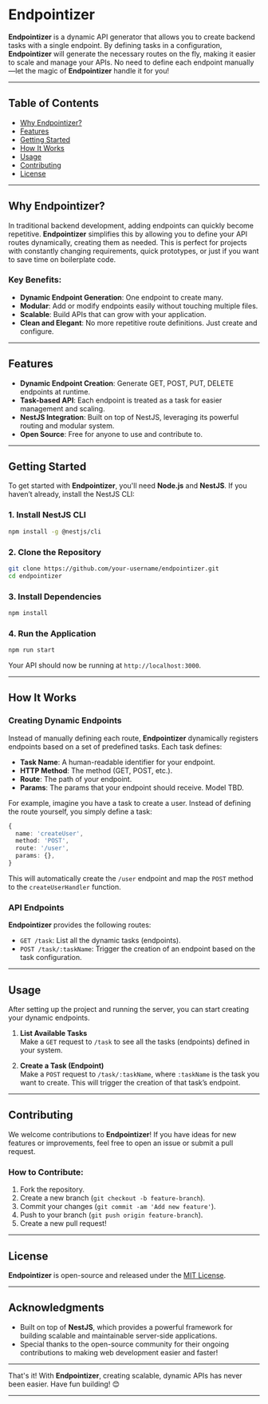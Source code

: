 # Endpointizer

**Endpointizer** is a dynamic API generator that allows you to create backend tasks with a single endpoint. By defining tasks in a configuration, **Endpointizer** will generate the necessary routes on the fly, making it easier to scale and manage your APIs. No need to define each endpoint manually—let the magic of **Endpointizer** handle it for you!

---

## Table of Contents

- [Why Endpointizer?](#why-endpointizer)
- [Features](#features)
- [Getting Started](#getting-started)
- [How It Works](#how-it-works)
- [Usage](#usage)
- [Contributing](#contributing)
- [License](#license)

---

## Why Endpointizer?

In traditional backend development, adding endpoints can quickly become repetitive. **Endpointizer** simplifies this by allowing you to define your API routes dynamically, creating them as needed. This is perfect for projects with constantly changing requirements, quick prototypes, or just if you want to save time on boilerplate code.

### Key Benefits:

- **Dynamic Endpoint Generation**: One endpoint to create many.
- **Modular**: Add or modify endpoints easily without touching multiple files.
- **Scalable**: Build APIs that can grow with your application.
- **Clean and Elegant**: No more repetitive route definitions. Just create and configure.

---

## Features

- **Dynamic Endpoint Creation**: Generate GET, POST, PUT, DELETE endpoints at runtime.
- **Task-based API**: Each endpoint is treated as a task for easier management and scaling.
- **NestJS Integration**: Built on top of NestJS, leveraging its powerful routing and modular system.
- **Open Source**: Free for anyone to use and contribute to.

---

## Getting Started

To get started with **Endpointizer**, you'll need **Node.js** and **NestJS**. If you haven’t already, install the NestJS CLI:

### 1. Install NestJS CLI

```bash
npm install -g @nestjs/cli
```

### 2. Clone the Repository

```bash
git clone https://github.com/your-username/endpointizer.git
cd endpointizer
```

### 3. Install Dependencies

```bash
npm install
```

### 4. Run the Application

```bash
npm run start
```

Your API should now be running at `http://localhost:3000`.

---

## How It Works

### Creating Dynamic Endpoints

Instead of manually defining each route, **Endpointizer** dynamically registers endpoints based on a set of predefined tasks. Each task defines:

- **Task Name**: A human-readable identifier for your endpoint.
- **HTTP Method**: The method (GET, POST, etc.).
- **Route**: The path of your endpoint.
- **Params**: The params that your endpoint should receive. Model TBD.

For example, imagine you have a task to create a user. Instead of defining the route yourself, you simply define a task:

```ts
{
  name: 'createUser',
  method: 'POST',
  route: '/user',
  params: {},
}
```

This will automatically create the `/user` endpoint and map the `POST` method to the `createUserHandler` function.

### API Endpoints

**Endpointizer** provides the following routes:

- `GET /task`: List all the dynamic tasks (endpoints).
- `POST /task/:taskName`: Trigger the creation of an endpoint based on the task configuration.

---

## Usage

After setting up the project and running the server, you can start creating your dynamic endpoints.

1. **List Available Tasks**  
   Make a `GET` request to `/task` to see all the tasks (endpoints) defined in your system.

2. **Create a Task (Endpoint)**  
   Make a `POST` request to `/task/:taskName`, where `:taskName` is the task you want to create. This will trigger the creation of that task’s endpoint.

---

## Contributing

We welcome contributions to **Endpointizer**! If you have ideas for new features or improvements, feel free to open an issue or submit a pull request.

### How to Contribute:

1. Fork the repository.
2. Create a new branch (`git checkout -b feature-branch`).
3. Commit your changes (`git commit -am 'Add new feature'`).
4. Push to your branch (`git push origin feature-branch`).
5. Create a new pull request!

---

## License

**Endpointizer** is open-source and released under the [MIT License](LICENSE).

---

## Acknowledgments

- Built on top of **NestJS**, which provides a powerful framework for building scalable and maintainable server-side applications.
- Special thanks to the open-source community for their ongoing contributions to making web development easier and faster!

---

That's it! With **Endpointizer**, creating scalable, dynamic APIs has never been easier. Have fun building! 😊

---
